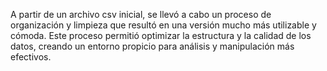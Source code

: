 A partir de un archivo csv inicial, se llevó a cabo un proceso de organización y limpieza que resultó en una versión mucho más utilizable y cómoda. Este proceso permitió optimizar la estructura y la calidad de los datos, creando un entorno propicio para análisis y manipulación más efectivos.
